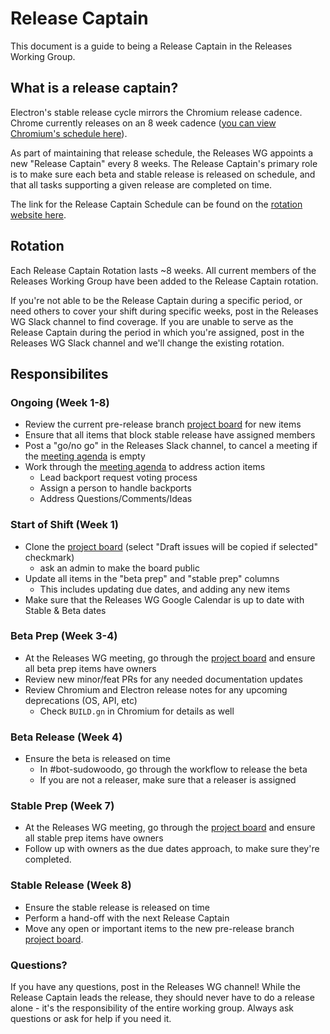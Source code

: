 # Release Captain

This document is a guide to being a Release Captain in the Releases Working Group.

## What is a release captain?

Electron's stable release cycle mirrors the Chromium release cadence. Chrome currently releases on an 8 week cadence ([you can view Chromium's schedule here](https://chromiumdash.appspot.com/schedule)).

As part of maintaining that release schedule, the Releases WG appoints a new "Release Captain" every 8 weeks. The Release Captain's primary role is to make sure each beta and stable release is released on schedule, and that all tasks supporting a given release are completed on time.

The link for the Release Captain Schedule can be found on the [rotation website here](https://rotation.electronjs.org/rotations/d865ef86-ad57-4430-b417-e1d560bd8f93).

## Rotation

Each Release Captain Rotation lasts ~8 weeks. All current members of the Releases Working Group have been added to the Release Captain rotation.

If you're not able to be the Release Captain during a specific period, or need others to cover your shift during specific weeks, post in the Releases WG Slack channel to find coverage. If you are unable to serve as the Release Captain during the period in which you're assigned, post in the Releases WG Slack channel and we'll change the existing rotation.

## Responsibilites

### Ongoing (Week 1-8)

* Review the current pre-release branch [project board][] for new items
* Ensure that all items that block stable release have assigned members
* Post a "go/no go" in the Releases Slack channel, to cancel a meeting if the [meeting agenda][] is empty
* Work through the [meeting agenda][] to address action items
  * Lead backport request voting process
  * Assign a person to handle backports
  * Address Questions/Comments/Ideas

### Start of Shift (Week 1)

* Clone the [project board][] (select "Draft issues will be copied if selected" checkmark)
  * ask an admin to make the board public
* Update all items in the "beta prep" and "stable prep" columns
  * This includes updating due dates, and adding any new items
* Make sure that the Releases WG Google Calendar is up to date with Stable & Beta dates

### Beta Prep (Week 3-4)

* At the Releases WG meeting, go through the [project board][] and ensure all beta prep items have owners
* Review new minor/feat PRs for any needed documentation updates
* Review Chromium and Electron release notes for any upcoming deprecations (OS, API, etc)
  * Check `BUILD.gn` in Chromium for details as well

### Beta Release (Week 4)

* Ensure the beta is released on time
  * In #bot-sudowoodo, go through the workflow to release the beta
  * If you are not a releaser, make sure that a releaser is assigned

### Stable Prep (Week 7)

* At the Releases WG meeting, go through the [project board][] and ensure all stable prep items have owners
* Follow up with owners as the due dates approach, to make sure they're completed.

### Stable Release (Week 8)

* Ensure the stable release is released on time
* Perform a hand-off with the next Release Captain
* Move any open or important items to the new pre-release branch [project board][].

### Questions?

If you have any questions, post in the Releases WG channel! While the Release Captain leads the release, they should never have to do a release alone - it's the responsibility of the entire working group. Always ask questions or ask for help if you need it.

<!-- Link labels -->

[project board]: https://github.com/orgs/electron/projects?query=is%3Aopen
[meeting agenda]: https://docs.google.com/document/d/1XWdD4uAu9m8Gcpiw1j5fLwwZ_hU4rce9JyTpuKU6uM8/edit#heading=h.lmqlihhhgcch
